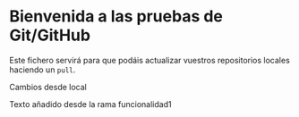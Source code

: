 # Bienvenida a las pruebas de Git/GitHub

Este fichero servirá para que podáis actualizar vuestros repositorios locales haciendo un `pull`.

Cambios desde local

Texto añadido desde la rama funcionalidad1 